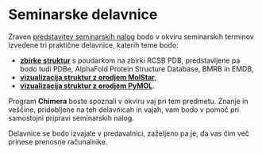 # Seminarske delavnice

Zraven [predstavitev seminarskih nalog](studenti.md) bodo v okviru seminarskih terminov izvedene tri praktične delavnice, katerih teme bodo:
- [**zbirke struktur**](delavnice-pdb.md) s poudarkom na zbirki RCSB PDB, predstavljene pa bodo tudi PDBe, AlphaFold Protein Structure Database, BMRB in EMDB,
- [**vizualizacija struktur z orodjem MolStar**](delavnice-molstar.md),
- [**vizualizacija struktur z orodjem PyMOL**](delavnice-pymol.md).

Program **Chimera** boste spoznali v okviru vaj pri tem predmetu. Znanje in veščine, pridobljene na teh delavnicah in vajah, vam bodo v pomoč pri samostojni pripravi seminarskih nalog.

Delavnice se bodo izvajale v predavalnici, zaželjeno pa je, da vas čim več prinese prenosne računalnike.